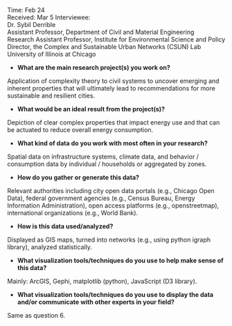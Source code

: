 Time: Feb 24  
Received: Mar 5 
Interviewee:  
Dr. Sybil Derrible  
Assistant Professor, Department of Civil and Material Engineering  
Research Assistant Professor, Institute for Environmental Science and Policy  
Director, the Complex and Sustainable Urban Networks (CSUN) Lab  
University of Illinois at Chicago

* **What are the main research project(s) you work on?**

Application of complexity theory to civil systems to uncover emerging and inherent properties that will ultimately lead to recommendations for more sustainable and resilient cities.

* **What would be an ideal result from the project(s)?**

Depiction of clear complex properties that impact energy use and that can be actuated to reduce overall energy consumption.

* **What kind of data do you work with most often in your research?**

Spatial data on infrastructure systems, climate data, and behavior / consumption data by individual / households or aggregated by zones.

* **How do you gather or generate this data?**

Relevant authorities including city open data portals (e.g., Chicago Open Data), federal government agencies (e.g., Census Bureau, Energy Information Administration), open access platforms (e.g., openstreetmap), international organizations (e.g., World Bank).

* **How is this data used/analyzed?**

Displayed as GIS maps, turned into networks (e.g., using python igraph library), analyzed statistically.

* **What visualization tools/techniques do you use to help make sense of this data?**

Mainly: ArcGIS, Gephi, matplotlib (python), JavaScript (D3 library).

* **What visualization tools/techniques do you use to display the data and/or communicate with other experts in your field?**

Same as question 6.
